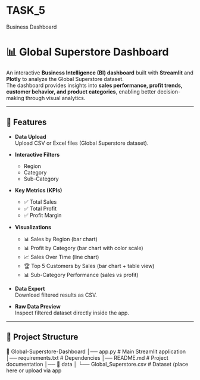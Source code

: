 # TASK_5
Business Dashboard

# 📊 Global Superstore Dashboard

An interactive **Business Intelligence (BI) dashboard** built with **Streamlit** and **Plotly** to analyze the Global Superstore dataset.  
The dashboard provides insights into **sales performance, profit trends, customer behavior, and product categories**, enabling better decision-making through visual analytics.  

---

## 🚀 Features
- **Data Upload**  
  Upload CSV or Excel files (Global Superstore dataset).  

- **Interactive Filters**  
  - Region  
  - Category  
  - Sub-Category  

- **Key Metrics (KPIs)**  
  - ✅ Total Sales  
  - ✅ Total Profit  
  - ✅ Profit Margin  

- **Visualizations**  
  - 📊 Sales by Region (bar chart)  
  - 📊 Profit by Category (bar chart with color scale)  
  - 📈 Sales Over Time (line chart)  
  - 🏆 Top 5 Customers by Sales (bar chart + table view)  
  - 📊 Sub-Category Performance (sales vs profit)  

- **Data Export**  
  Download filtered results as CSV.  

- **Raw Data Preview**  
  Inspect filtered dataset directly inside the app.  

---

## 📂 Project Structure
📁 Global-Superstore-Dashboard
│── app.py # Main Streamlit application
│── requirements.txt # Dependencies
│── README.md # Project documentation
│── 📁 data
│ └── Global_Superstore.csv # Dataset (place here or upload via app
